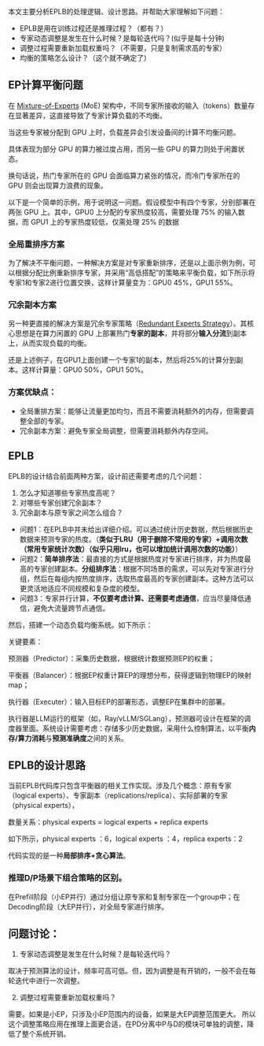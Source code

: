 
本文主要分析EPLB的处理逻辑、设计思路。并帮助大家理解如下问题：

- EPLB是用在训练过程还是推理过程？（都有？）
- 专家动态调整是发生在什么时候？是每轮迭代吗？(似乎是每十分钟)
- 调整过程需要重新加载权重吗？（不需要，只是复制需求高的专家）
- 均衡的策略怎么设计？（这个就不确定了）

## EP计算平衡问题

在 [Mixture-of-Experts](https://zhida.zhihu.com/search?content_id=255014897&content_type=Article&match_order=1&q=Mixture-of-Experts&zhida_source=entity) (MoE) 架构中，不同专家所接收的输入（tokens）数量存在显著差异，这直接导致了专家计算负载的不均衡。

当这些专家被分配到 GPU 上时，负载差异会引发设备间的计算不均衡问题。

具体表现为部分 GPU 的算力被过度占用，而另一些 GPU 的算力则处于闲置状态。

换句话说，热门专家所在的 GPU 会面临算力紧张的情况，而冷门专家所在的 GPU 则会出现算力浪费的现象。

以下是一个简单的示例，用于说明这一问题。假设模型中有四个专家，分别部署在两张 GPU 上。其中，GPU0 上分配的专家热度较高，需要处理 75% 的输入数据，而 GPU1 上的专家热度较低，仅需处理 25% 的数据

### 全局重排序方案

为了解决不平衡问题，一种解决方案是对专家重新排序，还是以上面示例为例，可以根据分配比例重新排序专家，并采用“高低搭配”的策略来平衡负载，如下所示将专家1和专家2进行位置交换，这样计算量变为：GPU0 45%，GPU1 55%。

### 冗余副本方案

另一种更直接的解决方案是冗余专家策略（[Redundant Experts Strategy](https://zhida.zhihu.com/search?content_id=255014897&content_type=Article&match_order=1&q=Redundant+Experts+Strategy&zhida_source=entity)）。其核心思想是在算力闲置的 GPU 上部署热门**专家的副本**，并将部分**输入分流**到副本上，从而实现负载的均衡。

还是上述例子，在GPU1上面创建一个专家1的副本，然后将25%的计算分到副本。这样计算量：GPU0 50%，GPU1 50%。

### 方案优缺点：

- 全局重排方案：能够让流量更加均匀，而且不需要消耗额外的内存，但需要调整全部的专家。
- 冗余副本方案：避免专家全局调整，但需要消耗额外内存空间。

## EPLB
EPLB的设计结合前面两种方案，设计前还需要考虑的几个问题：

1. 怎么才知道哪些专家热度高呢？
2. 对哪些专家创建冗余副本？
3. 冗余副本与原专家之间怎么组合？

- 问题1：在EPLB中并未给出详细介绍。可以通过统计历史数据，然后根据历史数据来预测专家的热度。（**类似于LRU（用于删除不常用的专家）+调用次数（常用专家统计次数）（似乎只用lru，也可以增加统计调用次数的功能）**）
- 问题2：**简单排序法**：最直接的方式是根据热度对专家进行排序，并为热度最高的专家创建副本。**分组排序法**：根据不同场景的需求，可以先对专家进行分组，然后在每组内按热度排序，选取热度最高的专家创建副本。这种方法可以更灵活地适应不同规模和复杂度的模型。
- 问题3：专家并行计算，**不仅要考虑计算、还需要考虑通信**，应当尽量降低通信，避免大流量跨节点通信。

然后，搭建一个动态负载均衡系统。如下所示：

关键要素：

预测器（Predictor）：采集历史数据，根据统计数据预测EP的权重；

平衡器（Balancer）：根据EP权重计算EP的理想分布，获得逻辑到物理EP的映射map；

执行器（Executer）：输入目标EP的部署形态，调整EP在集群中的部署。

执行器是LLM运行的框架（如，Ray/vLLM/SGLang），预测器可设计在框架的调度器里面。系统设计需要考虑：存储多少历史数据，采用什么控制算法，以平衡**内存/算力消耗**与**预测准确度**之间的关系。

## EPLB的设计思路

当前EPLB代码库只包含平衡器的相关工作实现。涉及几个概念：原有专家（logical experts）、专家副本（replications/replica）、实际部署的专家（physical experts），

数量关系：physical experts = logical experts + replica experts

如下所示，physical experts ：6，logical experts ：4，replica experts：2


代码实现的是一种**局部排序+贪心算法**。

### 推理D/P场景下组合策略的区别。

在Prefill阶段（小EP并行）通过分组让原专家和复制专家在一个group中；在Decoding阶段（大EP并行），对全局专家进行排序。
## 问题讨论：

1. 专家动态调整是发生在什么时候？是每轮迭代吗？

取决于预测算法的设计，频率可高可低。但，因为调整是有开销的，一般不会在每轮迭代中进行一次调整。

2. 调整过程需要重新加载权重吗？

需要。如果是小EP，只涉及小EP范围内的设备，如果是大EP调整范围更大。
所以这个调整策略应用在推理上面更合适，在PD分离中P与D的模块可单独的调整，降低了整个系统开销。